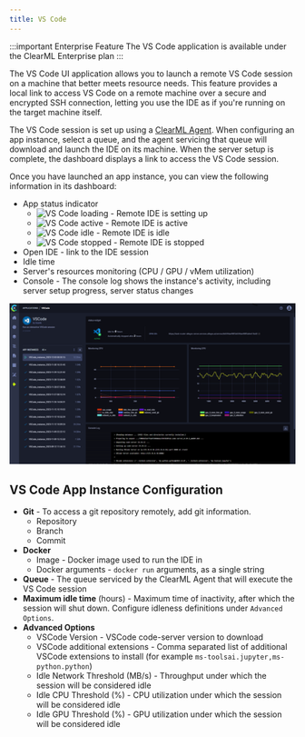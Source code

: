 ```yaml
---
title: VS Code
---
```


:::important Enterprise Feature
The VS Code application is available under the ClearML Enterprise plan
:::

The VS Code UI application allows you to launch a remote VS Code session on a machine that better meets resource needs. 
This feature provides a local link to access VS Code on a remote machine over a secure and encrypted SSH connection,
letting you use the IDE as if you're running on the target machine itself.

The VS Code session is set up using a [ClearML Agent](../../clearml_agent.md). When configuring an app instance, 
select a queue, and the agent servicing that queue will download and launch the IDE on its machine. When the server 
setup is complete, the dashboard displays a link to access the VS Code session.  

Once you have launched an app instance, you can view the following information in its dashboard: 
* App status indicator
    * <img src="/docs/latest/icons/ico-vscode-loading.svg" alt="VS Code loading" className="icon size-md" /> - Remote IDE is setting up 
    * <img src="/docs/latest/icons/ico-vscode-active.svg" alt="VS Code active" className="icon size-md" /> - Remote IDE is active
    * <img src="/docs/latest/icons/ico-vscode-idle.svg" alt="VS Code idle" className="icon size-md" /> - Remote IDE is idle  
    * <img src="/docs/latest/icons/ico-vscode-stopped.svg" alt="VS Code stopped" className="icon size-md" /> - Remote IDE is stopped
* Open IDE - link to the IDE session
* Idle time
* Server's resources monitoring (CPU / GPU / vMem utilization)
* Console - The console log shows the instance's activity, including server setup progress, server status changes

![VS Code Dashboard](../../img/apps_vs_code.png)

## VS Code App Instance Configuration

* **Git** - To access a git repository remotely, add git information. 
  * Repository
  * Branch
  * Commit
* **Docker**
  * Image - Docker image used to run the IDE in
  * Docker arguments - `docker run` arguments, as a single string
* **Queue** - The queue serviced by the ClearML Agent that will execute the VS Code session
* **Maximum idle time** (hours) - Maximum time of inactivity, after which the session will shut down. Configure idleness 
  definitions under `Advanced Options`.  
* **Advanced Options**
  * VSCode Version - VSCode code-server version to download
  * VSCode additional extensions - Comma separated list of additional VSCode extensions to install (for example `ms-toolsai.jupyter,ms-python.python`)
  * Idle Network Threshold (MB/s) - Throughput under which the session will be considered idle
  * Idle CPU Threshold (%) - CPU utilization under which the session will be considered idle
  * Idle GPU Threshold (%) - GPU utilization under which the session will be considered idle


